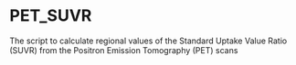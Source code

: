# PET_SUVR
The script to calculate regional values of the Standard Uptake Value Ratio (SUVR) from the Positron Emission Tomography (PET) scans 
